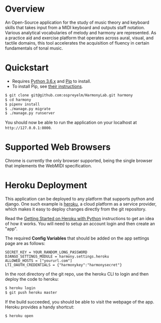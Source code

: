 # Overview

An Open-Source application for the study of music theory and keyboard skills that takes input from a MIDI keyboard and outputs staff notation. Various analytical vocabularies of melody and harmony are represented. As a practice aid and exercise platform that operates across aural, visual, and tactile domains, this tool accelerates the acquisition of fluency in certain fundamentals of tonal music.

# Quickstart

- Requires [Python 3.6.x](http://python.org/downloads/) and [Pip](http://www.pip-installer.org/) to install. 
- To install Pip, see [their instructions](http://www.pip-installer.org/en/latest/installing.html).

```sh
$ git clone git@github.com:ospreyelm/HarmonyLab.git harmony
$ cd harmony
$ pipenv install
$ ./manage.py migrate
$ ./manage.py runserver
```
You should now be able to run the application on your localhost at ```http://127.0.0.1:8000```. 

# Supported Web Browsers

Chrome is currently the only browser supported, being the single browser that implements the WebMIDI specification.

# Heroku Deployment

This application can be deployed to any platform that supports python and django. One such example is 
[heroku](https://heroku.com/), a cloud platform as a service provider, which makes it easy to deploy changes
directly from the git repository. 

Read the [Getting Started on Heroku with Python](https://devcenter.heroku.com/articles/getting-started-with-python#introduction)
instructions to get an idea of how it works. You will need to setup an account login and then create an "app".

The required  **Config Variables** that should be added on the app settings page are as follows:

```
SECRET_KEY = YOUR_RANDOM_LONG_PASSWORD
DJANGO_SETTINGS_MODULE = harmony.settings.heroku
ALLOWED_HOSTS = ["yoururl.com"]
LTI_OAUTH_CREDENTIALS = {"harmonykey":"harmonysecret"}
```

In the root directory of the git repo, use the heroku CLI to login and then deploy the code to heroku:

```bash
$ heroku login
$ git push heroku master
```

If the build succeeded, you should be able to visit the webpage of the app. Heroku provides a handy shortcut:

```bash
$ heroku open
```
